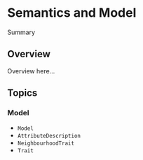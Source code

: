 # Semantics and Model

<!--@START_MENU_TOKEN@-->Summary<!--@END_MENU_TOKEN@-->

## Overview

Overview here...

## Topics

### Model

- ``Model``
- ``AttributeDescription``
- ``NeighbourhoodTrait``
- ``Trait``
